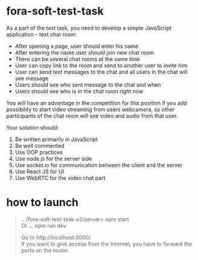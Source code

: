 # fora-soft-test-task
 
As a part of the test task, you need to develop a simple JavaScript application – text chat room:

* After opening a page, user should enter his name
* After entering the name user should join new chat room
* There can be several chat rooms at the same time
* User can copy link to the room and send to another user to invite him
* User can send text messages to the chat and all users in the chat will see message
* Users should see who sent message to the chat and when
* Users should see who is in the chat room right now


You will have an advantage in the competition for this position if you add possibility to start
video streaming from users webcamera, so other participants of the chat room will see video and
audio from that user.

Your solution should:
1. Be written primarily in JavaScript
2. Be well commented
3. Use OOP practices
4. Use node.js for the server side
5. Use socket.io for communication between the client and the server
6. Use React JS for UI
7. Use WebRTC for the video chat part

# how to launch
> .../fora-soft-test-task-v2/server> npm start <br>
> Or ... npm run dev

> Go to http://localhost:3000/ <br>
> If you want to give access from the Internet, you have to forward the ports on the router.
